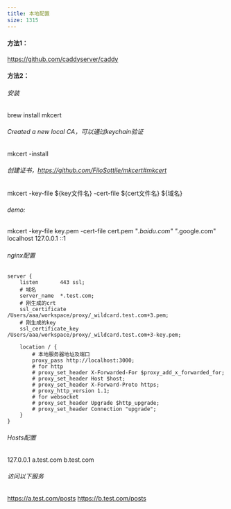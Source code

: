 ```yaml
---
title: 本地配置
size: 1315
---
```

#### 方法1：
https://github.com/caddyserver/caddy

#### 方法2：
###### 安装
brew install mkcert

###### Created a new local CA，可以通过keychain验证
mkcert -install

###### 创建证书，https://github.com/FiloSottile/mkcert#mkcert 
mkcert -key-file ${key文件名} -cert-file ${cert文件名} ${域名}

###### demo:
mkcert -key-file key.pem -cert-file cert.pem "*.baidu.com" "*.google.com" localhost 127.0.0.1 ::1

###### nginx配置
```
server {
    listen       443 ssl;
    # 域名
    server_name  *.test.com;
    # 刚生成的crt
    ssl_certificate      /Users/aaa/workspace/proxy/_wildcard.test.com+3.pem;
    # 刚生成的key
    ssl_certificate_key  /Users/aaa/workspace/proxy/_wildcard.test.com+3-key.pem;

    location / {
        # 本地服务器地址及端口
        proxy_pass http://localhost:3000;
        # for http
        # proxy_set_header X-Forwarded-For $proxy_add_x_forwarded_for;
        # proxy_set_header Host $host;
        # proxy_set_header X-Forward-Proto https;
        # proxy_http_version 1.1;
        # for websocket
        # proxy_set_header Upgrade $http_upgrade;
        # proxy_set_header Connection "upgrade";
    }
}
```

###### Hosts配置
127.0.0.1 a.test.com b.test.com

###### 访问以下服务
https://a.test.com/posts
https://b.test.com/posts
